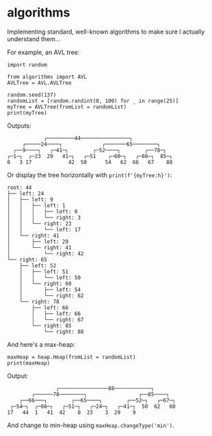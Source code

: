 # algorithms

Implementing standard, well-known algorithms to make sure I actually understand them...

For example, an AVL tree:

```
import random

from algorithms import AVL
AVLTree = AVL.AVLTree

random.seed(137)
randomList = [random.randint(0, 100) for _ in range(25)]
myTree = AVLTree(fromList = randomList)
print(myTree)
```

Outputs:

```
            ┌─────────44────────────────┐             
     ┌─────24────┐             ┌───────65────────┐    
  ┌──9────┐   ┌─41─┐        ┌─52────┐        ┌──78─┐  
┌─1─┐  ┌─23  29   41─┐   ┌─51    ┌─60─┐   ┌─66─┐  85─┐
0   3 17            42  50      54   62  66   67    88
```

Or display the tree horizontally with `print(f'{myTree:h}')`:

```
root: 44
├── left: 24
│   ├── left: 9
│   │   ├── left: 1
│   │   │   ├── left: 0
│   │   │   └── right: 3
│   │   └── right: 23
│   │       └── left: 17
│   └── right: 41
│       ├── left: 29
│       └── right: 41
│           └── right: 42
└── right: 65
    ├── left: 52
    │   ├── left: 51
    │   │   └── left: 50
    │   └── right: 60
    │       ├── left: 54
    │       └── right: 62
    └── right: 78
        ├── left: 66
        │   ├── left: 66
        │   └── right: 67
        └── right: 85
            └── right: 88
```

And here's a max-heap:

```
maxHeap = heap.Heap(fromList = randomList)
print(maxHeap)
```

Output:

```
                ┌────────────────88────────────┐       
        ┌──────78────────┐                 ┌──85────┐  
    ┌──66───┐        ┌──65────┐        ┌──52─┐   ┌─67─┐
 ┌─54─┐  ┌─66─┐   ┌─51─┐   ┌─24─┐   ┌─41─┐  50  62   60
17   44  1   41  42    0  23    3  29    9             
```
And change to min-heap using `maxHeap.changeType('min')`.
